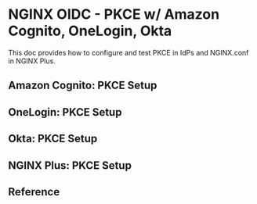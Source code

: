 # NGINX OIDC - PKCE w/ Amazon Cognito, OneLogin, Okta
This doc provides how to configure and test PKCE in IdPs and NGINX.conf in NGINX Plus.

## Amazon Cognito: PKCE Setup

## OneLogin: PKCE Setup

## Okta: PKCE Setup

## NGINX Plus: PKCE Setup

## Reference
